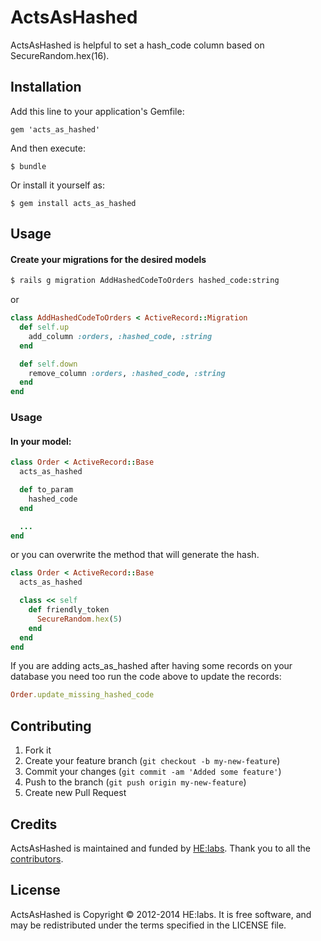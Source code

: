 # ActsAsHashed

ActsAsHashed is helpful to set a hash_code column based on SecureRandom.hex(16).

## Installation

Add this line to your application's Gemfile:

    gem 'acts_as_hashed'

And then execute:

    $ bundle

Or install it yourself as:

    $ gem install acts_as_hashed

## Usage

#### Create your migrations for the desired models

```bash
$ rails g migration AddHashedCodeToOrders hashed_code:string
```

or

```ruby
class AddHashedCodeToOrders < ActiveRecord::Migration
  def self.up
    add_column :orders, :hashed_code, :string
  end

  def self.down
    remove_column :orders, :hashed_code, :string
  end
end
```

### Usage

#### In your model:

```ruby
class Order < ActiveRecord::Base
  acts_as_hashed

  def to_param
    hashed_code
  end

  ...
end
```

or you can overwrite the method that will generate the hash.

```ruby
class Order < ActiveRecord::Base
  acts_as_hashed

  class << self
    def friendly_token
      SecureRandom.hex(5)
    end
  end
end
```

If you are adding acts_as_hashed after having some records on your database you need too run the code above to update the records:

```ruby
Order.update_missing_hashed_code
```

## Contributing

1. Fork it
2. Create your feature branch (`git checkout -b my-new-feature`)
3. Commit your changes (`git commit -am 'Added some feature'`)
4. Push to the branch (`git push origin my-new-feature`)
5. Create new Pull Request

## Credits

ActsAsHashed is maintained and funded by [HE:labs](http://helabs.com.br/opensource/).
Thank you to all the [contributors](https://github.com/Helabs/acts_as_hashed/graphs/contributors).

## License

ActsAsHashed is Copyright © 2012-2014 HE:labs. It is free software, and may be redistributed under the terms specified in the LICENSE file.